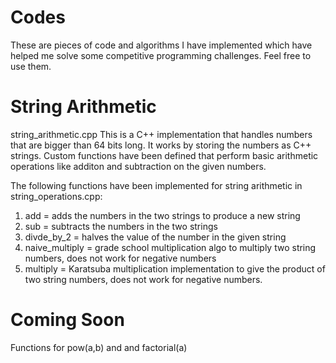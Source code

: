 Codes
=====
These are pieces of code and algorithms I have implemented which have helped me solve some competitive programming challenges. Feel free to use them.

String Arithmetic
==================
string_arithmetic.cpp
This is a C++ implementation that handles numbers that are bigger than 64 bits long. It works by storing the numbers
as C++ strings. Custom functions have been defined that perform basic arithmetic operations like additon and subtraction
on the given numbers.

The following functions have been implemented for string arithmetic in string_operations.cpp:

1. add = adds the numbers in the two strings to produce a new string
2. sub = subtracts the numbers in the two strings
3. divde_by_2 = halves the value of the number in the given string
4. naive_multiply = grade school multiplication algo to multiply two string numbers, does not work for negative numbers
5. multiply = Karatsuba multiplication implementation to give the product of two string numbers, does not work for negative numbers.

Coming Soon
==============
Functions for pow(a,b) and and factorial(a)
